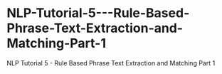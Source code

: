 # NLP-Tutorial-5---Rule-Based-Phrase-Text-Extraction-and-Matching-Part-1
NLP Tutorial 5 - Rule Based Phrase Text Extraction and Matching Part 1
